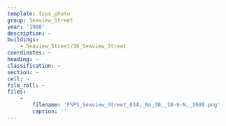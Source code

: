 ```yaml
---
template: fsps_photo
group: Seaview_Street
year: '1980'
description: ~
buildings:
    - Seaview_Street/30_Seaview_Street
coordinates: ~
heading: ~
classification: ~
section: ~
cell: ~
film_roll: ~
files:
    -
        filename: 'FSPS_Seaview_Street_034,_No_30,_18-9-N,_1980.png'
        caption: ''
---
```

